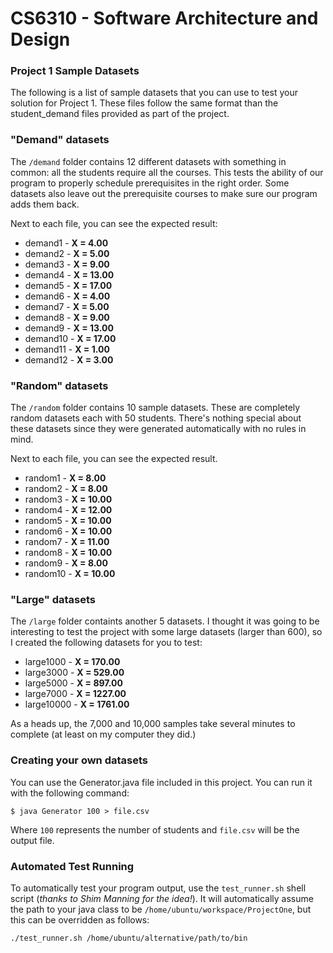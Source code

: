 # CS6310 - Software Architecture and Design 

### Project 1 Sample Datasets

The following is a list of sample datasets that you can use to test your solution for Project 1. These files follow the same format than the student_demand files provided as part of the project.

### "Demand" datasets 

The `/demand` folder contains 12 different datasets with something in common: all the students require all the courses. This tests the ability of our program to properly schedule prerequisites in the right order. Some datasets also leave out the prerequisite courses to make sure our program adds them back.

Next to each file, you can see the expected result:

* demand1 - __X = 4.00__
* demand2 - __X = 5.00__
* demand3 - __X = 9.00__
* demand4 - __X = 13.00__
* demand5 - __X = 17.00__
* demand6 - __X = 4.00__
* demand7 - __X = 5.00__
* demand8 - __X = 9.00__
* demand9 - __X = 13.00__
* demand10 - __X = 17.00__
* demand11 - __X = 1.00__
* demand12 - __X = 3.00__

### "Random" datasets

The `/random` folder contains 10 sample datasets. These are completely random datasets each with 50 students. There's nothing special about these datasets since they were generated automatically with no rules in mind.

Next to each file, you can see the expected result.

* random1 - __X = 8.00__
* random2 - __X = 8.00__
* random3 - __X = 10.00__
* random4 - __X = 12.00__
* random5 - __X = 10.00__
* random6 - __X = 10.00__
* random7 - __X = 11.00__
* random8 - __X = 10.00__
* random9 - __X = 8.00__
* random10 - __X = 10.00__

### "Large" datasets

The `/large` folder containts another 5 datasets. I thought it was going to be interesting to test the project with some large datasets (larger than 600), so I created the following datasets for you to test:

* large1000 - __X = 170.00__
* large3000 - __X = 529.00__
* large5000 - __X = 897.00__
* large7000 - __X = 1227.00__
* large10000 - __X = 1761.00__

As a heads up, the 7,000 and 10,000 samples take several minutes to complete (at least on my computer they did.)

### Creating your own datasets

You can use the Generator.java file included in this project. You can run it with the following command:

`
    $ java Generator 100 > file.csv
`

Where `100` represents the number of students and `file.csv` will be the output file.

### Automated Test Running

To automatically test your program output, use the `test_runner.sh` shell script (_thanks to Shim Manning for the idea!_). It will automatically assume the path to your java class to be `/home/ubuntu/workspace/ProjectOne`, but this can be overridden as follows:

```
./test_runner.sh /home/ubuntu/alternative/path/to/bin
```